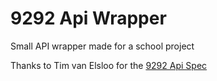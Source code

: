 9292 Api Wrapper
================
Small API wrapper made for a school project

Thanks to Tim van Elsloo for the [9292 Api Spec](https://github.com/timvanelsloo/9292-api-spec)
